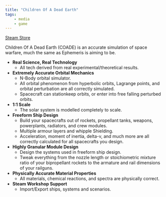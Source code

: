 ```yaml
---
title: "Children Of A Dead Earth"
tags:
    - media
    - game
---
```


[Steam Store](https://store.steampowered.com/app/476530/Children_of_a_Dead_Earth/)

Children Of A Dead Earth (COADE) is an accurate simulation of space warfare, much the same as Ephemeris is aiming to be.

- **Real Science, Real Technology**
	- All tech derived from real experimental/theoretical results.
- **Extremely Accurate Orbital Mechanics**
	- N-Body orbital simulator.
	- All orbital phenomenon from hyperbolic orbits, Lagrange points, and orbital perturbation are all correctly simulated.
	- Spacecraft can stationkeep orbits, or enter into free falling perturbed orbits.  
- **1:1 Scale**
	- The solar system is modelled completely to scale.
- **Freeform Ship Design**
	- Build your spacecrafts out of rockets, propellant tanks, weapons, powerplants, radiators, and crew modules.
	- Multiple armour layers and whipple Shielding.
	- Acceleration, moment of inertia, delta-v, and much more are all correctly calculated for all spacecrafts you design.  
- **Highly Granular Module Design**
	- Design the systems used in freeform ship design.
	- Tweak everything from the nozzle length or stoichiometric mixture ratio of your bipropellant rockets to the armature and rail dimensions of your railguns.
- **Physically Accurate Material Properties**
	- All materials, chemical reactions, and spectra are physically correct.
- **Steam Workshop Support**
	- Import/Export ships, systems and scenarios.